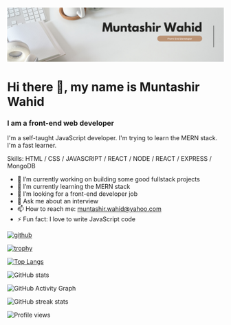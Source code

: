 ![I am a front-end web developer](https://raw.githubusercontent.com/muntashir-wahid/muntashir-wahid/master/img/banner.png)
# Hi there 👋, my name is Muntashir Wahid
### I am a front-end web developer


I'm a self-taught JavaScript developer. I'm trying to learn the MERN stack. I'm a fast learner.

Skills: HTML / CSS / JAVASCRIPT / REACT / NODE / REACT / EXPRESS / MongoDB

- 🔭 I’m currently working on building some good fullstack projects 
- 🌱 I’m currently learning the MERN stack 
- 🤔 I’m looking for a front-end developer job 
- 💬 Ask me about an interview 
- 📫 How to reach me: muntashir.wahid@yahoo.com 
- ⚡ Fun fact: I love to write JavaScript code 


[<img src='https://cdn.jsdelivr.net/npm/simple-icons@3.0.1/icons/github.svg' alt='github' height='40'>](https://github.com/muntashir-wahid)  

[![trophy](https://github-profile-trophy.vercel.app/?username=muntashir-wahid)](https://github.com/ryo-ma/github-profile-trophy)

[![Top Langs](https://github-readme-stats.vercel.app/api/top-langs/?username=muntashir-wahid)](https://github.com/anuraghazra/github-readme-stats)

![GitHub stats](https://github-readme-stats.vercel.app/api?username=muntashir-wahid&show_icons=true)  

![GitHub Activity Graph](https://activity-graph.herokuapp.com/graph?username=muntashir-wahid)  

![GitHub streak stats](https://github-readme-streak-stats.herokuapp.com/?user=muntashir-wahid)  

![Profile views](https://gpvc.arturio.dev/muntashir-wahid)  
